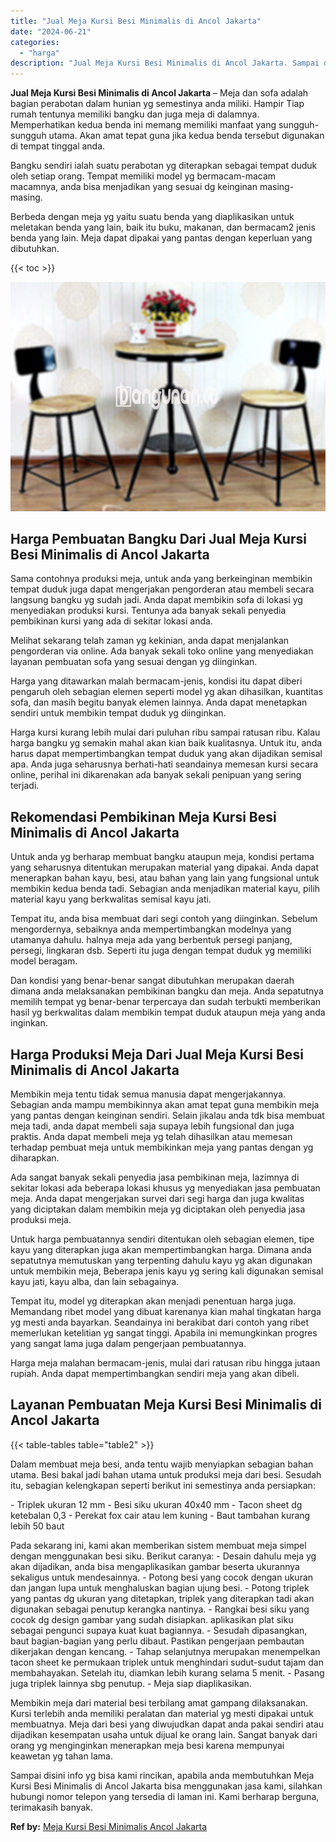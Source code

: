 ```yaml
---
title: "Jual Meja Kursi Besi Minimalis di Ancol Jakarta"
date: "2024-06-21"
categories: 
  - "harga"
description: "Jual Meja Kursi Besi Minimalis di Ancol Jakarta. Sampai disini info yg bisa kami rincikan, apabila anda membutuhkan Meja Kursi Besi Minimalis di Ancol Jakart..."
---
```


**Jual Meja Kursi Besi Minimalis di Ancol Jakarta** – Meja dan sofa adalah bagian perabotan dalam hunian yg semestinya anda miliki. Hampir Tiap rumah tentunya memiliki bangku dan juga meja di dalamnya. Memperhatikan kedua benda ini memang memiliki manfaat yang sungguh-sungguh utama. Akan amat tepat guna jika kedua benda tersebut digunakan di tempat tinggal anda.

Bangku sendiri ialah suatu perabotan yg diterapkan sebagai tempat duduk oleh setiap orang. Tempat memiliki model yg bermacam-macam macamnya, anda bisa menjadikan yang sesuai dg keinginan masing-masing.

Berbeda dengan meja yg yaitu suatu benda yang diaplikasikan untuk meletakan benda yang lain, baik itu buku, makanan, dan bermacam2 jenis benda yang lain. Meja dapat dipakai yang pantas dengan keperluan yang dibutuhkan.

{{< toc >}}

![Jual Meja Kursi Besi Minimalis di Ancol Jakarta](/images/jual-meja-besi-murah05.png)

## Harga Pembuatan Bangku Dari Jual Meja Kursi Besi Minimalis di Ancol Jakarta

Sama contohnya produksi meja, untuk anda yang berkeinginan membikin tempat duduk juga dapat mengerjakan pengorderan atau membeli secara langsung bangku yg sudah jadi. Anda dapat membikin sofa di lokasi yg menyediakan produksi kursi. Tentunya ada banyak sekali penyedia pembikinan kursi yang ada di sekitar lokasi anda.

Melihat sekarang telah zaman yg kekinian, anda dapat menjalankan pengorderan via online. Ada banyak sekali toko online yang menyediakan layanan pembuatan sofa yang sesuai dengan yg diinginkan.

Harga yang ditawarkan malah bermacam-jenis, kondisi itu dapat diberi pengaruh oleh sebagian elemen seperti model yg akan dihasilkan, kuantitas sofa, dan masih begitu banyak elemen lainnya. Anda dapat menetapkan sendiri untuk membikin tempat duduk yg diinginkan.

Harga kursi kurang lebih mulai dari puluhan ribu sampai ratusan ribu. Kalau harga bangku yg semakin mahal akan kian baik kualitasnya. Untuk itu, anda harus dapat mempertimbangkan tempat duduk yang akan dijadikan semisal apa. Anda juga seharusnya berhati-hati seandainya memesan kursi secara online, perihal ini dikarenakan ada banyak sekali penipuan yang sering terjadi.

## Rekomendasi Pembikinan Meja Kursi Besi Minimalis di Ancol Jakarta

Untuk anda yg berharap membuat bangku ataupun meja, kondisi pertama yang seharusnya ditentukan merupakan material yang dipakai. Anda dapat menerapkan bahan kayu, besi, atau bahan yang lain yang fungsional untuk membikin kedua benda tadi. Sebagian anda menjadikan material kayu, pilih material kayu yang berkwalitas semisal kayu jati.

Tempat itu, anda bisa membuat dari segi contoh yang diinginkan. Sebelum mengordernya, sebaiknya anda mempertimbangkan modelnya yang utamanya dahulu. halnya meja ada yang berbentuk persegi panjang, persegi, lingkaran dsb. Seperti itu juga dengan tempat duduk yg memiliki model beragam.

Dan kondisi yang benar-benar sangat dibutuhkan merupakan daerah dimana anda melaksanakan pembikinan bangku dan meja. Anda sepatutnya memilih tempat yg benar-benar terpercaya dan sudah terbukti memberikan hasil yg berkwalitas dalam membikin tempat duduk ataupun meja yang anda inginkan.

## Harga Produksi Meja Dari Jual Meja Kursi Besi Minimalis di Ancol Jakarta

Membikin meja tentu tidak semua manusia dapat mengerjakannya. Sebagian anda mampu membikinnya akan amat tepat guna membikin meja yang pantas dengan keinginan sendiri. Selain jikalau anda tdk bisa membuat meja tadi, anda dapat membeli saja supaya lebih fungsional dan juga praktis. Anda dapat membeli meja yg telah dihasilkan atau memesan terhadap pembuat meja untuk membikinkan meja yang pantas dengan yg diharapkan.

Ada sangat banyak sekali penyedia jasa pembikinan meja, lazimnya di sekitar lokasi ada beberapa lokasi khusus yg menyediakan jasa pembuatan meja. Anda dapat mengerjakan survei dari segi harga dan juga kwalitas yang diciptakan dalam membikin meja yg diciptakan oleh penyedia jasa produksi meja.

Untuk harga pembuatannya sendiri ditentukan oleh sebagian elemen, tipe kayu yang diterapkan juga akan mempertimbangkan harga. Dimana anda sepatutnya memutuskan yang terpenting dahulu kayu yg akan digunakan untuk membikin meja, Beberapa jenis kayu yg sering kali digunakan semisal kayu jati, kayu alba, dan lain sebagainya.

Tempat itu, model yg diterapkan akan menjadi penentuan harga juga. Memandang ribet model yang dibuat karenanya kian mahal tingkatan harga yg mesti anda bayarkan. Seandainya ini berakibat dari contoh yang ribet memerlukan ketelitian yg sangat tinggi. Apabila ini memungkinkan progres yang sangat lama juga dalam pengerjaan pembuatannya.

Harga meja malahan bermacam-jenis, mulai dari ratusan ribu hingga jutaan rupiah. Anda dapat mempertimbangkan sendiri meja yang akan dibeli.

## Layanan Pembuatan Meja Kursi Besi Minimalis di Ancol Jakarta

{{< table-tables table="table2" >}}

Dalam membuat meja besi, anda tentu wajib menyiapkan sebagian bahan utama. Besi bakal jadi bahan utama untuk produksi meja dari besi. Sesudah itu, sebagian kelengkapan seperti berikut ini semestinya anda persiapkan:

\- Triplek ukuran 12 mm - Besi siku ukuran 40x40 mm - Tacon sheet dg ketebalan 0,3 - Perekat fox cair atau lem kuning - Baut tambahan kurang lebih 50 baut

Pada sekarang ini, kami akan memberikan sistem membuat meja simpel dengan menggunakan besi siku. Berikut caranya: - Desain dahulu meja yg akan dijadikan, anda bisa mengaplikasikan gambar beserta ukurannya sekaligus untuk mendesainnya. - Potong besi yang cocok dengan ukuran dan jangan lupa untuk menghaluskan bagian ujung besi. - Potong triplek yang pantas dg ukuran yang ditetapkan, triplek yang diterapkan tadi akan digunakan sebagai penutup kerangka nantinya. - Rangkai besi siku yang cocok dg design gambar yang sudah disiapkan. aplikasikan plat siku sebagai pengunci supaya kuat kuat bagiannya. - Sesudah dipasangkan, baut bagian-bagian yang perlu dibaut. Pastikan pengerjaan pembautan dikerjakan dengan kencang. - Tahap selanjutnya merupakan menempelkan tacon sheet ke permukaan triplek untuk menghindari sudut-sudut tajam dan membahayakan. Setelah itu, diamkan lebih kurang selama 5 menit. - Pasang juga triplek lainnya sbg penutup. - Meja siap diaplikasikan.

Membikin meja dari material besi terbilang amat gampang dilaksanakan. Kursi terlebih anda memiliki peralatan dan material yg mesti dipakai untuk membuatnya. Meja dari besi yang diwujudkan dapat anda pakai sendiri atau dijadikan kesempatan usaha untuk dijual ke orang lain. Sangat banyak dari orang yg menginginkan menerapkan meja besi karena mempunyai keawetan yg tahan lama.

Sampai disini info yg bisa kami rincikan, apabila anda membutuhkan Meja Kursi Besi Minimalis di Ancol Jakarta bisa menggunakan jasa kami, silahkan hubungi nomor telepon yang tersedia di laman ini. Kami berharap berguna, terimakasih banyak.

**Ref by:** [Meja Kursi Besi Minimalis Ancol Jakarta](https://id.wikipedia.org/wiki/Meja)
